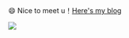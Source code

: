 😄 Nice to meet u！[Here's my blog](https://zpengg.github.io/#/)

![](https://wx1.sinaimg.cn/mw690/00892ACmly1gl65ksv7moj30nd0cztfs.jpg)
